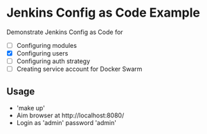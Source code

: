 # Jenkins Config as Code Example

Demonstrate Jenkins Config as Code for
* [ ] Configuring modules
* [x] Configuring users
* [ ] Configuring auth strategy
* [ ] Creating service account for Docker Swarm

## Usage
* 'make up'
* Aim browser at http://localhost:8080/
* Login as 'admin' password 'admin'
